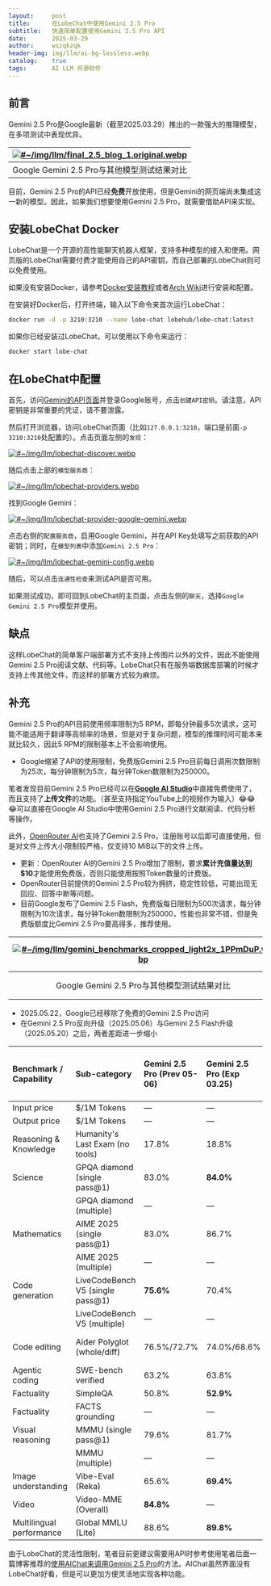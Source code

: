 ```yaml
---
layout:     post
title:      在LobeChat中使用Gemini 2.5 Pro
subtitle:   快速简单配置使用Gemini 2.5 Pro API
date:       2025-03-29
author:     wszqkzqk
header-img: img/llm/ai-bg-lossless.webp
catalog:    true
tags:       AI LLM 开源软件
---
```


## 前言

Gemini 2.5 Pro是Google最新（截至2025.03.29）推出的一款强大的推理模型，在多项测试中表现优异。

|[![#~/img/llm/final_2.5_blog_1.original.webp](/img/llm/final_2.5_blog_1.original.webp)](/img/llm/final_2.5_blog_1.original.webp)|
|:----:|
|Google Gemini 2.5 Pro与其他模型测试结果对比|

目前，Gemini 2.5 Pro的API已经**免费**开放使用，但是Gemini的网页端尚未集成这一新的模型。因此，如果我们想要使用Gemini 2.5 Pro，就需要借助API来实现。

## 安装LobeChat Docker

LobeChat是一个开源的高性能聊天机器人框架，支持多种模型的接入和使用。网页版的LobeChat需要付费才能使用自己的API密钥，而自己部署的LobeChat则可以免费使用。

如果没有安装Docker，请参考[Docker安装教程](https://www.docker.com/get-started)或者[Arch Wiki](https://wiki.archlinux.org/title/Docker)进行安装和配置。

在安装好Docker后，打开终端，输入以下命令来首次运行LobeChat：

```bash
docker run -d -p 3210:3210 --name lobe-chat lobehub/lobe-chat:latest
```

如果你已经安装过LobeChat，可以使用以下命令来运行：

```bash
docker start lobe-chat
```

## 在LobeChat中配置

首先，访问[Gemini的API页面](https://aistudio.google.com/app/apikey)并登录Google账号，点击`创建API密钥`。请注意，API密钥是非常重要的凭证，请不要泄露。

然后打开浏览器，访问LobeChat页面（比如`127.0.0.1:3210`，端口是前面`-p 3210:3210`处配置的）。点击页面左侧的`发现`：

[![#~/img/llm/lobechat-discover.webp](/img/llm/lobechat-discover.webp)](/img/llm/lobechat-discover.webp)

随后点击上部的`模型服务商`：

[![#~/img/llm/lobechat-providers.webp](/img/llm/lobechat-providers.webp)](/img/llm/lobechat-providers.webp)


找到Google Gemini：

[![#~/img/llm/lobechat-provider-google-gemini.webp](/img/llm/lobechat-provider-google-gemini.webp)](/img/llm/lobechat-provider-google-gemini.webp)

点击右侧的`配置服务商`，启用Google Gemini，并在API Key处填写之前获取的API密钥；同时，在`模型列表`中添加`Gemini 2.5 Pro`：

[![#~/img/llm/lobechat-gemini-config.webp](/img/llm/lobechat-gemini-config.webp)](/img/llm/lobechat-gemini-config.webp)

随后，可以点击`连通性检查`来测试API是否可用。

如果测试成功，即可回到LobeChat的主页面，点击左侧的`聊天`，选择`Google Gemini 2.5 Pro`模型并使用。

## 缺点

这样LobeChat的简单客户端部署方式不支持上传图片以外的文件，因此不能使用Gemini 2.5 Pro阅读文献、代码等。LobeChat只有在服务端数据库部署的时候才支持上传其他文件，而这样的部署方式较为麻烦。

## 补充

Gemini 2.5 Pro的API目前使用频率限制为5 RPM，即每分钟最多5次请求，这可能不能适用于翻译等高频率的场景，但是对于复杂问题，模型的推理时间可能本来就比较久，因此5 RPM的限制基本上不会影响使用。
* Google缩紧了API的使用限制，免费版Gemini 2.5 Pro目前每日调用次数限制为25次，每分钟限制为5次，每分钟Token数限制为250000。

笔者发现目前Gemini 2.5 Pro已经可以在[**Google AI Studio**](https://aistudio.google.com/)中直接免费使用了，而且支持了**上传文件**的功能。（甚至支持指定YouTube上的视频作为输入）😂😂😂可以直接在Google AI Studio中使用Gemini 2.5 Pro进行文献阅读、代码分析等操作。

此外，[OpenRouter AI](https://openrouter.ai)也支持了Gemini 2.5 Pro，注册账号以后即可直接使用，但是对文件上传大小限制较严格，仅支持10 MiB以下的文件上传。
* 更新：OpenRouter AI的Gemini 2.5 Pro增加了限制，要求**累计充值量达到$10**才能使用免费版，否则只能使用按照Token数量的计费版。
* OpenRouter目前提供的Gemini 2.5 Pro较为拥挤，稳定性较低，可能出现无回应、回答中断等问题。
* 目前Google发布了Gemini 2.5 Flash，免费版每日限制为500次请求，每分钟限制为10次请求，每分钟Token数限制为250000，性能也非常不错，但是免费版额度比Gemini 2.5 Pro要高得多，推荐使用。

|[![#~/img/llm/gemini_benchmarks_cropped_light2x_1PPmDuP.webp](/img/llm/gemini_benchmarks_cropped_light2x_1PPmDuP.webp)](/img/llm/gemini_benchmarks_cropped_light2x_1PPmDuP.webp)|[![#~/img/llm/gemini_2-5_flashcomp_benchmarks_dark2x.original-lossless.webp](/img/llm/gemini_2-5_flashcomp_benchmarks_dark2x.original-lossless.webp)](/img/llm/gemini_2-5_flashcomp_benchmarks_dark2x.original-lossless.webp)|
|:----:|:----:|
|Google Gemini 2.5 Pro与其他模型测试结果对比|Google Gemini 2.5 Flash与其他模型测试结果对比|

* 2025.05.22，Google已经移除了免费的Gemini 2.5 Pro访问
* 在Gemini 2.5 Pro反向升级（2025.05.06）与Gemini 2.5 Flash升级（2025.05.20）之后，两者差距进一步缩小

| Benchmark / Capability              | Sub-category           | Gemini 2.5 Pro (Prev 05-06) | Gemini 2.5 Pro (Exp 03.25) | Gemini 2.5 Flash (Prev 05-20 Thinking) | Gemini 2.0 Flash | OpenAI o4-mini | OpenAI o3 | OpenAI GPT-4.1 | Claude 3.7 Sonnet (64K Ext.) | Grok 3 Beta (Ext.) | DeepSeek R1 |
| :---------------------------------- | :--------------------- | :-------------------------- | :------------------------- | :------------------------------------- | :--------------- | :------------- | :-------- | :------------- | :--------------------------- | :----------------- | :---------- |
| Input price                         | $/1M Tokens            | —                           | —                          | $0.15                                  | $0.10            | $1.10          | —         | —              | $3.00                        | $3.00              | $0.55       |
| Output price                        | $/1M Tokens            | —                           | —                          | $0.60                                  | $0.40            | $4.40          | —         | —              | $15.00                       | $15.00             | $2.19       |
| Reasoning & Knowledge               | Humanity's Last Exam (no tools) | 17.8%                       | 18.8%                      | 11.0%                                  | 5.1%             | 14.3%          | 20.3%     | 5.4%           | 8.9%                         | —                  | 8.6%*       |
| Science                             | GPQA diamond (single pass@1) | 83.0%                       | **84.0%**                  | 82.8%                                  | 60.1%            | 81.4%          | 83.3%     | 66.3%          | 78.2%                        | 80.2%              | 71.5%       |
|                                     | GPQA diamond (multiple)  | —                           | —                          | —                                      | —                | —              | —         | —              | —                            | **84.8%**          | —           |
| Mathematics                         | AIME 2025 (single pass@1) | 83.0%                       | 86.7%                      | 72.0%                                  | 27.5%            | **92.7%**      | 88.9%     | —              | 49.5%                        | 77.3%              | 70.0%       |
|                                     | AIME 2025 (multiple)   | —                           | —                          | —                                      | —                | —              | —         | —              | —                            | **93.3%**          | —           |
| Code generation                     | LiveCodeBench V5 (single pass@1) | **75.6%**                   | 70.4%                      | 63.9%                                  | 34.5%            | —              | —         | —              | —                            | 70.6%              | 64.3%       |
|                                     | LiveCodeBench V5 (multiple) | —                           | —                          | —                                      | —                | —              | —         | —              | —                            | **79.4%**          | —           |
| Code editing                        | Aider Polyglot (whole/diff) | 76.5%/72.7%                 | 74.0%/68.6%                | 61.9%/56.7%                            | 22.2%            | 68.9%/58.2%    | **81.3%/79.6%** | 51.6%/52.9%    | 64.9%                        | 53.3%              | 56.9% (diff only in Img1) |
| Agentic coding                      | SWE-bench verified         | 63.2%                       | 63.8%                      | 60.4%                                  | —                | 68.1%          | 69.1%     | 54.6%          | **70.3%**                    | —                  | 49.2%       |
| Factuality                          | SimpleQA                   | 50.8%                       | **52.9%**                  | 26.9%                                  | 29.9%            | —              | 49.4%     | 41.6%          | —                            | 43.6%              | 30.1%       |
| Factuality                          | FACTS grounding            | —                           | —                          | **85.3%**                              | 84.6%            | 62.1%          | —         | —              | 78.8%                        | 74.8%              | 56.8%       |
| Visual reasoning                    | MMMU (single pass@1)     | 79.6%                       | 81.7%                      | 79.7%                                  | 71.7%            | 81.6%          | **82.9%** | 75.0%          | 75.0%                        | 76.0%              | no MM sup.  |
|                                     | MMMU (multiple)          | —                           | —                          | —                                      | —                | —              | —         | —              | —                            | 78.0%              | no MM sup.  |
| Image understanding                 | Vibe-Eval (Reka)           | 65.6%                       | **69.4%**                  | 65.4%                                  | 56.4%            | —              | —         | —              | —                            | —                  | no MM sup.  |
| Video                               | Video-MME (Overall)        | **84.8%**                   | —                          | —                                      | —                | —              | —         | —              | —                            | —                  | no MM sup.  |
| Multilingual performance            | Global MMLU (Lite)         | 88.6%                       | **89.8%**                  | 88.4%                                  | 83.4%            | —              | —         | —              | —                            | —                  | —           |

由于LobeChat的灵活性限制，笔者目前更建议需要用API时参考使用笔者后面一篇博客推荐的[使用AIChat来调用Gemini 2.5 Pro](https://wszqkzqk.github.io/2025/03/30/config-and-use-aichat/)的方法。AIChat虽然界面没有LobeChat好看，但是可以更加方便灵活地实现各种功能。
